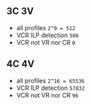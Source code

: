 ## 3C 3V
* all profiles `2^9 = 512`
* VCR ILP detection `506`
* VCR not VR nor CR `0`

## 4C 4V
* all profiles `2^16 = 65536`
* VCR ILP detection `57832`
* VCR not VR nor CR `96`

